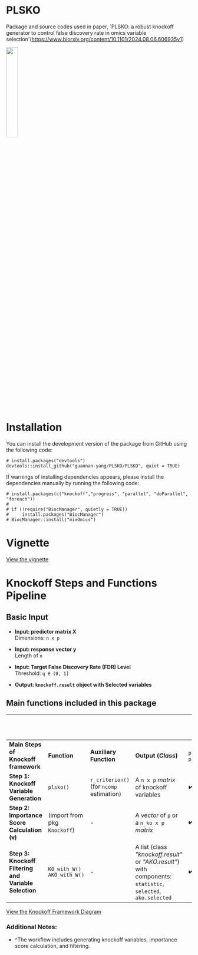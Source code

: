 
# PLSKO
Package and source codes used in paper, `PLSKO: a robust knockoff generator to control false discovery rate in omics variable selection'(https://www.biorxiv.org/content/10.1101/2024.08.06.606935v1)

<img src="https://github.com/guannan-yang/PLSKO/blob/main/docs/plsko.png" width=25% height=25%>

# Installation
You can install the development version of the package from GitHub using the following code:
```{r installation}
# install.packages("devtools")
devtools::install_github("guannan-yang/PLSKO/PLSKO", quiet = TRUE)
```
If warnings of installing dependencies appears, please install the dependencies manually by running the following code:
```{r install dependencies}
# install.packages(c("knockoff","progress", "parallel", "doParallel", "foreach"))
#
# if (!require("BiocManager", quietly = TRUE))
#     install.packages("BiocManager")
# BiocManager::install("mixOmics")
```

# Vignette 
[View the vignette](https://guannan-yang.github.io/PLSKO/PLSKO.html)

# Knockoff Steps and Functions Pipeline

## Basic Input
- **Input: predictor matrix X**  
  Dimensions: `n x p`
  
- **Input: response vector y**  
  Length of `n`
  
- **Input: Target False Discovery Rate (FDR) Level**  
  Threshold: `q ∈ (0, 1]`

- **Output: `knockoff.result` object with Selected variables**


## Main functions included in this package

|                                                |                                  |                                              |                                                                                                     | **Pipeline Functions Provided^**  |                                    |
|------------------------------------------------|----------------------------------|----------------------------------------------|-----------------------------------------------------------------------------------------------------|------------------------------|------------------------------------|
| **Main Steps of Knockoff framework**           | **Function**                     | **Auxiliary Function**                       | **Output (_Class_)**                                                                                | `plsko_filter()`, `plsAKO()` | `ko_filter()`, `AKO_with_KO()`     |
| **Step 1: Knockoff Variable Generation**       | `plsko()`                        | `r_criterion()` <br>(for `ncomp` estimation) | A `n x p` _matrix_ of knockoff variables                                                            | :heavy_check_mark:           | (Bring your own <br>knockoff vars) |
| **Step 2: Importance Score Calculation (`W`)** | (import from pkg `Knockoff`)     | -                                            | A _vector_ of `p` or a `n_ko x p` _matrix_                                                        | :heavy_check_mark:           | :heavy_check_mark:                 |
| **Step 3: Knockoff Filtering and Variable Selection**                 | `KO_with_W()` <br>`AKO_with_W()` | -                                             | A list (class _"knockoff.result"_ or _"AKO.result"_) with components: <br> `statistic`, `selected`, `ako.selected` | :heavy_check_mark:           | :heavy_check_mark:                 |

[View the Knockoff Framework Diagram](https://github.com/guannan-yang/PLSKO/blob/main/docs/diagram-ko.pdf)

### Additional Notes:
- ^The workflow includes generating knockoff variables, importance score calculation, and filtering.



